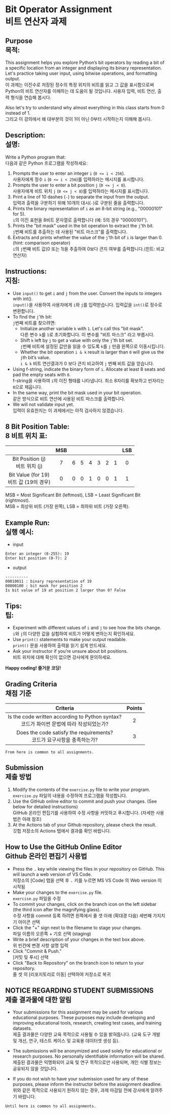 # Bit Operator Assignment<br>비트 연산자 과제

## Purpose<br>목적:
This assignment helps you explore Python’s bit operators by reading a bit of a specific location from an integer and displaying its binary representation. Let's practice taking user input, using bitwise operations, and formatting output.<br>이 과제는 이진수로 저장된 정수의 특정 위치의 비트를 읽고 그 값을 표시함으로써 Python의 비트 연산자를 이해하는 데 도움이 될 것입니다. 사용자 입력, 비트 연산, 출력 형식을 연습해 봅시다.

Also let's try to understand why almost everything in this class starts from 0 instead of 1.<br>그리고 이 강의에서 왜 대부분의 것이 1이 아닌 0부터 시작하는지 이해해 봅시다.
## Description: <br>설명:
Write a Python program that:<br>다음과 같은 Python 프로그램을 작성하세요:

1. Prompts the user to enter an integer `i` (`0 <= i < 256`).<br>사용자에게 정수 `i` (`0 <= i < 256`)를 입력하라는 메시지를 표시합니다.
1. Prompts the user to enter a bit position `j` (`0 <= j < 8`).<br>사용자에게 비트 위치 `j` (`0 <= j < 8`)를 입력하라는 메시지를 표시합니다.
1. Print a line of 10 dashes (`-`) to separate the input from the output.<br>입력과 출력을 구분하기 위해 10개의 대시(`-`)로 구분된 줄을 출력합니다.
1. Prints the binary representation of `i` as an 8-bit string (e.g., "00000101" for 5).<br>`i`의 이진 표현을 8비트 문자열로 출력합니다 (예: 5의 경우 "00000101").
1. Prints the "bit mask" used in the bit operation to extract the `j`'th bit.<br>`j`번째 비트를 추출하는 데 사용된 "비트 마스크"를 출력합니다.
1. Extracts and prints whether the value of the `j`'th bit of `i` is larger than 0. (hint: comparison operator)<br>`i`의 `j`번째 비트 값(0 또는 1)을 추출하여 0보다 큰지 여부를 출력합니다.(힌트: 비교 연산자)

## Instructions:<br>지침:
* Use `input()` to get `i` and `j` from the user. Convert the inputs to integers with int().<br>`input()`을 사용하여 사용자에게 `i`와 `j`를 입력받습니다. 입력값을 `int()`로 정수로 변환합니다.
* To find the `j`'th bit:<br>`j`번째 비트를 찾으려면:
    * Initialize another variable `k` with `1`. Let's call this "bit mask".<br>다른 변수 `k`를 `1`로 초기화합니다. 이 변수를 "비트 마스크" 라고 부릅시다.
    * Shift `k` left by `j` to get a value with only the `j`'th bit set.<br>`j`번째 비트에 설정된 값만을 읽을 수 있도록 `k`를 `j` 만큼 왼쪽으로 이동시킵니다.
    * Whether the bit operation `i & k` result is larger than `0` will give us the `j`th bit’s value.<br> `i & k` 비트 연산결과가 0 보다 큰지 비교하여 `j` 번째 비트 값을 얻습니다.
* Using f-string, indicate the binary form of `i`. Allocate at least 8 seats and pad the empty seats with `0`.<br>f-string을 사용하여 `i`의 이진 형태를 나타냅니다. 최소 8자리를 확보하고 빈자리는 `0`으로 채웁니다.
* In the same way, print the bit mask used in your bit operation.<br>같은 방식으로 비트 연산에 사용된 비트 마스크를 출력합니다.
* We will not validate input yet.<br>입력이 유효한지는 이 과제에서는 아직 검사하지 않겠습니다.

## 8 Bit Position Table:<br>8 비트 위치 표:
|          | MSB |     |     |     |     |     |     | LSB |
|:---------------------:|:-----:|:-----:|:-----:|:-----:|:-----:|:-----:|:-----:|:-----:|
| Bit Position (j)<br>비트 위치 (j) | 7   | 6   | 5   | 4   | 3   | 2   | 1   | 0   |
| Bit Value (for 19)<br>비트 값 (19의 경우)  | 0   | 0   | 0   | 1   | 0   | 0   | 1   | 1   |

MSB = Most Significant Bit (leftmost), LSB = Least Significant Bit (rightmost).<br>MSB = 최상위 비트 (가장 왼쪽), LSB = 최하위 비트 (가장 오른쪽).

## Example Run:<br>실행 예시:

* input
```
Enter an integer (0-255): 19
Enter bit position (0-7): 2
```
* output
```
----------
00010011 : binary representation of 19
00000100 : bit mask for position 2
Is bit value of 19 at position 2 larger than 0? False
```

## Tips:<br>팁:

* Experiment with different values of `i` and `j` to see how the bits change.<br>`i`와 `j`의 다양한 값을 실험하여 비트가 어떻게 변하는지 확인하세요.
* Use `print()` statements to make your output readable.<br>`print()` 문을 사용하여 출력을 읽기 쉽게 만드세요.
* Ask your instructor if you’re unsure about bit positions.<br>비트 위치에 대해 확신이 없으면 강사에게 문의하세요.

__Happy coding! 즐거운 코딩!__

## Grading Criteria<br>채점 기준

| Criteria | Points |
|:--------:|:------:|
| Is the code written according to Python syntax?<br>코드가 파이썬 문법에 따라 작성되었는가? | 2 |
| Does the code satisfy the requirements?<br>코드가 요구사항을 충족하는가? | 3 |

``From here is common to all assignments.``

## Submission<br>제출 방법

1. Modify the contents of the `exercise.py` file to write your program.<br>`exercise.py` 파일의 내용을 수정하여 프로그램을 작성합니다.
2. Use the GitHub online editor to commit and push your changes. (See below for detailed instructions)<br>GitHub 온라인 편집기를 사용하여 수정 사항을 커밋하고 푸시합니다. (자세한 사용법은 아래 참조)
3. At the Actions tab of your Github repository, please check the result.<br>깃헙 저장소의 Actions 탭에서 결과를 확인 바랍니다.

## How to Use the GitHub Online Editor<br>Github 온라인 편집기 사용법

* Press the <kbd>.</kbd> key while viewing the files in your repository on GitHub. This will launch a web version of VS Code.<br>저장소의 [Code] 탭을 선택 후 <kbd>.</kbd> 키를 누르면 MS VS Code 의 Web version 이 시작됨
* Make your changes to the `exercise.py` file.<br>`exercise.py` 파일을 수정
* To commit your changes, click on the branch icon on the left sidebar (the third icon after the magnifying glass).<br>수정 사항을 commit 등록 하려면 왼쪽에서 줄 셋 아래 (확대경 다음) 세번째 가지치기 아이콘 선택
* Click the "+" sign next to the filename to stage your changes.<br>파일 이름의 오른쪽 + 기호 선택 (staging)
* Write a brief description of your changes in the text box above.<br>위 빈칸에 변경 사항 설명 입력
* Click "Commit & Push."<br>[커밋 및 푸시] 선택
* Click "Back to Repository" on the branch icon to return to your repository.<br>줄 셋 의 [리포지토리로 이동] 선택하여 저장소로 복귀

## NOTICE REGARDING STUDENT SUBMISSIONS<br>제출 결과물에 대한 알림

* Your submissions for this assignment may be used for various educational purposes. These purposes may include developing and improving educational tools, research, creating test cases, and training datasets.<br>제출 결과물은 다양한 교육 목적으로 사용될 수 있을 밝혀둡니다. (교육 도구 개발 및 개선, 연구, 테스트 케이스 및 교육용 데이터셋 생성 등).

* The submissions will be anonymized and used solely for educational or research purposes. No personally identifiable information will be shared.<br>제출된 결과물은 익명화되어 교육 및 연구 목적으로만 사용되며, 개인 식별 정보는 공유되지 않을 것입니다.

* If you do not wish to have your submission used for any of these purposes, please inform the instructor before the assignment deadline.<br>위와 같은 목적으로 사용되기 원하지 않는 경우, 과제 마감일 전에 강사에게 알려주기 바랍니다.

``Until here is common to all assignments.``
